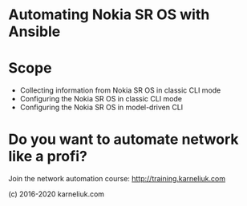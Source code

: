 # Automating Nokia SR OS with Ansible

# Scope
- Collecting information from Nokia SR OS in classic CLI mode
- Configuring the Nokia SR OS in classic CLI mode
- Configuring the Nokia SR OS in model-driven CLI

# Do you want to automate network like a profi?
Join the network automation course: http://training.karneliuk.com

(c) 2016-2020 karneliuk.com
